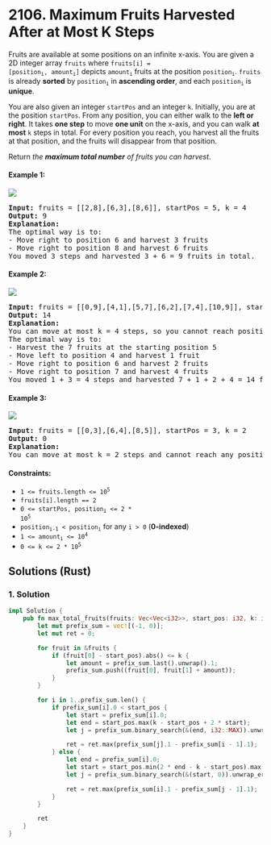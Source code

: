 # 2106. Maximum Fruits Harvested After at Most K Steps
Fruits are available at some positions on an infinite x-axis. You are given a 2D integer array `fruits` where <code>fruits[i] = [position<sub>i</sub>, amount<sub>i</sub>]</code> depicts <code>amount<sub>i</sub></code> fruits at the position <code>position<sub>i</sub></code>. `fruits` is already **sorted** by <code>position<sub>i</sub></code> in **ascending order**, and each <code>position<sub>i</sub></code> is **unique**.

You are also given an integer `startPos` and an integer `k`. Initially, you are at the position `startPos`. From any position, you can either walk to the **left or right**. It takes **one step** to move **one unit** on the x-axis, and you can walk **at most** `k` steps in total. For every position you reach, you harvest all the fruits at that position, and the fruits will disappear from that position.

Return *the **maximum total number** of fruits you can harvest*.

#### Example 1:
![](https://assets.leetcode.com/uploads/2021/11/21/1.png)
<pre>
<strong>Input:</strong> fruits = [[2,8],[6,3],[8,6]], startPos = 5, k = 4
<strong>Output:</strong> 9
<strong>Explanation:</strong>
The optimal way is to:
- Move right to position 6 and harvest 3 fruits
- Move right to position 8 and harvest 6 fruits
You moved 3 steps and harvested 3 + 6 = 9 fruits in total.
</pre>

#### Example 2:
![](https://assets.leetcode.com/uploads/2021/11/21/2.png)
<pre>
<strong>Input:</strong> fruits = [[0,9],[4,1],[5,7],[6,2],[7,4],[10,9]], startPos = 5, k = 4
<strong>Output:</strong> 14
<strong>Explanation:</strong>
You can move at most k = 4 steps, so you cannot reach position 0 nor 10.
The optimal way is to:
- Harvest the 7 fruits at the starting position 5
- Move left to position 4 and harvest 1 fruit
- Move right to position 6 and harvest 2 fruits
- Move right to position 7 and harvest 4 fruits
You moved 1 + 3 = 4 steps and harvested 7 + 1 + 2 + 4 = 14 fruits in total.
</pre>

#### Example 3:
![](https://assets.leetcode.com/uploads/2021/11/21/3.png)
<pre>
<strong>Input:</strong> fruits = [[0,3],[6,4],[8,5]], startPos = 3, k = 2
<strong>Output:</strong> 0
<strong>Explanation:</strong>
You can move at most k = 2 steps and cannot reach any position with fruits.
</pre>

#### Constraints:
* <code>1 <= fruits.length <= 10<sup>5</sup></code>
* `fruits[i].length == 2`
* <code>0 <= startPos, position<sub>i</sub> <= 2 * 10<sup>5</sup></code>
* <code>position<sub>i-1</sub> < position<sub>i</sub></code> for any `i > 0` (**0-indexed**)
* <code>1 <= amount<sub>i</sub> <= 10<sup>4</sup></code>
* <code>0 <= k <= 2 * 10<sup>5</sup></code>

## Solutions (Rust)

### 1. Solution
```Rust
impl Solution {
    pub fn max_total_fruits(fruits: Vec<Vec<i32>>, start_pos: i32, k: i32) -> i32 {
        let mut prefix_sum = vec![(-1, 0)];
        let mut ret = 0;

        for fruit in &fruits {
            if (fruit[0] - start_pos).abs() <= k {
                let amount = prefix_sum.last().unwrap().1;
                prefix_sum.push((fruit[0], fruit[1] + amount));
            }
        }

        for i in 1..prefix_sum.len() {
            if prefix_sum[i].0 < start_pos {
                let start = prefix_sum[i].0;
                let end = start_pos.max(k - start_pos + 2 * start);
                let j = prefix_sum.binary_search(&(end, i32::MAX)).unwrap_err() - 1;

                ret = ret.max(prefix_sum[j].1 - prefix_sum[i - 1].1);
            } else {
                let end = prefix_sum[i].0;
                let start = start_pos.min(2 * end - k - start_pos).max(0);
                let j = prefix_sum.binary_search(&(start, 0)).unwrap_err();

                ret = ret.max(prefix_sum[i].1 - prefix_sum[j - 1].1);
            }
        }

        ret
    }
}
```
